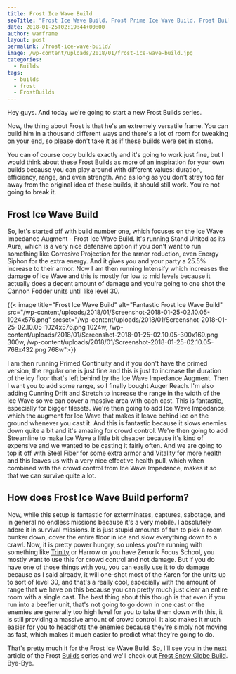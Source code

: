 ```yaml
---
title: Frost Ice Wave Build
seoTitle: "Frost Ice Wave Build. Frost Prime Ice Wave Build. Frost Builds"
date: 2018-01-25T02:19:44+00:00
author: warframe
layout: post
permalink: /frost-ice-wave-build/
image: /wp-content/uploads/2018/01/frost-ice-wave-build.jpg
categories:
  - Builds
tags:
  - builds
  - frost
  - FrostBuilds
---
```

Hey guys. And today we're going to start a new Frost Builds series.<!--more-->

Now, the thing about Frost is that he's an extremely versatile frame. You can build him in a thousand different ways and there's a lot of room for tweaking on your end, so please don't take it as if these builds were set in stone.
  
You can of course copy builds exactly and it's going to work just fine, but I would think about these Frost Builds as more of an inspiration for your own builds because you can play around with different values: duration, efficiency, range, and even strength. And as long as you don't stray too far away from the original idea of these builds, it should still work. You're not going to break it.

## Frost Ice Wave Build

So, let's started off with build number one, which focuses on the Ice Wave Impedance Augment - Frost Ice Wave Build. It's running Stand United as its Aura, which is a very nice defensive option if you don't want to run something like Corrosive Projection for the armor reduction, even Energy Siphon for the extra energy. And it gives you and your party a 25.5% increase to their armor. Now I am then running Intensify which increases the damage of Ice Wave and this is mostly for low to mid levels because it actually does a decent amount of damage and you're going to one shot the Cannon Fodder units until like level 30.

{{< image title="Frost Ice Wave Build" alt="Fantastic Frost Ice Wave Build" src="/wp-content/uploads/2018/01/Screenshot-2018-01-25-02.10.05-1024x576.png" srcset="/wp-content/uploads/2018/01/Screenshot-2018-01-25-02.10.05-1024x576.png 1024w, /wp-content/uploads/2018/01/Screenshot-2018-01-25-02.10.05-300x169.png 300w, /wp-content/uploads/2018/01/Screenshot-2018-01-25-02.10.05-768x432.png 768w">}}

I am then running Primed Continuity and if you don't have the primed version, the regular one is just fine and this is just to increase the duration of the icy floor that's left behind by the Ice Wave Impedance Augment. Then I want you to add some range, so I finally bought Auger Reach. I'm also adding Cunning Drift and Stretch to increase the range in the width of the Ice Wave so we can cover a massive area with each cast. This is fantastic, especially for bigger tilesets. We're then going to add Ice Wave Impedance, which the augment for Ice Wave that makes it leave behind ice on the ground whenever you cast it. And this is fantastic because it slows enemies down quite a bit and it's amazing for crowd control. We're then going to add Streamline to make Ice Wave a little bit cheaper because it's kind of expensive and we wanted to be casting it fairly often. And we are going to top it off with Steel Fiber for some extra armor and Vitality for more health and this leaves us with a very nice effective health pull, which when combined with the crowd control from Ice Wave Impedance, makes it so that we can survive quite a lot.

## How does Frost Ice Wave Build perform?

Now, while this setup is fantastic for exterminates, captures, sabotage, and in general no endless missions because it's a very mobile. I absolutely adore it in survival missions. It is just stupid amounts of fun to pick a room bunker down, cover the entire floor in ice and slow everything down to a crawl. Now, it is pretty power hungry, so unless you're running with something like [Trinity](https://warframeblog.com/trinity-energy-vampire-build/) or Harrow or you have Zenurik Focus School, you mostly want to use this for crowd control and not damage. But if you do have one of those things with you, you can easily use it to do damage because as I said already, it will one-shot most of the Karen for the units up to sort of level 30, and that's a really cool, especially with the amount of range that we have on this because you can pretty much just clear an entire room with a single cast. The best thing about this though is that even if you run into a beefier unit, that's not going to go down in one cast or the enemies are generally too high level for you to take them down with this, it is still providing a massive amount of crowd control. It also makes it much easier for you to headshots the enemies because they're simply not moving as fast, which makes it much easier to predict what they're going to do.

That's pretty much it for the Frost Ice Wave Build. So, I'll see you in the next article of the Frost [Builds](https://warframeblog.com/warframe-builds/) series and we'll check out [Frost Snow Globe Build](https://warframeblog.com/frost-snow-globe-build/). Bye-Bye.